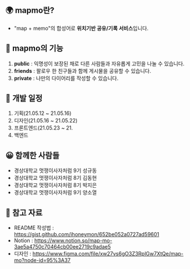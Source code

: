 ## 🌍 mapmo란?
- "map + memo"의 합성어로 **위치기반 공유/기록 서비스**입니다.

## 📌 mapmo의 기능
1. **public** : 익명성이 보장된 채로 다른 사람들과 자유롭게 고민을 나눌 수 있습니다.
2. **friends** : 팔로우 한 친구들과 함께 게시물을 공유할 수 있습니다.
3. **private** : 나만의 다이어리를 작성할 수 있습니다.

## 📆 개발 일정
1. 기획(21.05.12 ~ 21.05.16)
2. 디자인(21.05.16 ~ 21.05.22)
3. 프론트엔드(21.05.23 ~ 21.
4. 백엔드

## 😀 함께한 사람들
- 경상대학교 멋쟁이사자처럼 9기 성규동
- 경상대학교 멋쟁이사자처럼 8기 김동현
- 경상대학교 멋쟁이사자처럼 8기 박지은
- 경상대학교 멋쟁이사자처럼 9기 양소열

## 📗 참고 자료
- README 작성법 : https://gist.github.com/ihoneymon/652be052a0727ad59601
- Notion : https://www.notion.so/map-mo-3ae5a4750c70464cb00ee2719c9adae5
- 디자인 : https://www.figma.com/file/xw27vs6gO3Z3RplGw7XtQe/map-mo?node-id=95%3A37
